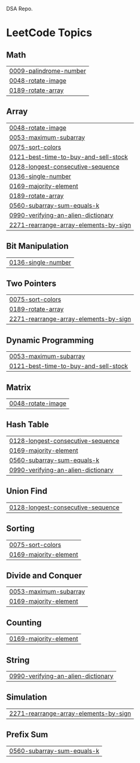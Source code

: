 DSA Repo.

<!---LeetCode Topics Start-->
# LeetCode Topics
## Math
|  |
| ------- |
| [0009-palindrome-number](https://github.com/krishnapschauhan/DSA-Python/tree/master/0009-palindrome-number) |
| [0048-rotate-image](https://github.com/krishnapschauhan/DSA-Python/tree/master/0048-rotate-image) |
| [0189-rotate-array](https://github.com/krishnapschauhan/DSA-Python/tree/master/0189-rotate-array) |
## Array
|  |
| ------- |
| [0048-rotate-image](https://github.com/krishnapschauhan/DSA-Python/tree/master/0048-rotate-image) |
| [0053-maximum-subarray](https://github.com/krishnapschauhan/DSA-Python/tree/master/0053-maximum-subarray) |
| [0075-sort-colors](https://github.com/krishnapschauhan/DSA-Python/tree/master/0075-sort-colors) |
| [0121-best-time-to-buy-and-sell-stock](https://github.com/krishnapschauhan/DSA-Python/tree/master/0121-best-time-to-buy-and-sell-stock) |
| [0128-longest-consecutive-sequence](https://github.com/krishnapschauhan/DSA-Python/tree/master/0128-longest-consecutive-sequence) |
| [0136-single-number](https://github.com/krishnapschauhan/DSA-Python/tree/master/0136-single-number) |
| [0169-majority-element](https://github.com/krishnapschauhan/DSA-Python/tree/master/0169-majority-element) |
| [0189-rotate-array](https://github.com/krishnapschauhan/DSA-Python/tree/master/0189-rotate-array) |
| [0560-subarray-sum-equals-k](https://github.com/krishnapschauhan/DSA-Python/tree/master/0560-subarray-sum-equals-k) |
| [0990-verifying-an-alien-dictionary](https://github.com/krishnapschauhan/DSA-Python/tree/master/0990-verifying-an-alien-dictionary) |
| [2271-rearrange-array-elements-by-sign](https://github.com/krishnapschauhan/DSA-Python/tree/master/2271-rearrange-array-elements-by-sign) |
## Bit Manipulation
|  |
| ------- |
| [0136-single-number](https://github.com/krishnapschauhan/DSA-Python/tree/master/0136-single-number) |
## Two Pointers
|  |
| ------- |
| [0075-sort-colors](https://github.com/krishnapschauhan/DSA-Python/tree/master/0075-sort-colors) |
| [0189-rotate-array](https://github.com/krishnapschauhan/DSA-Python/tree/master/0189-rotate-array) |
| [2271-rearrange-array-elements-by-sign](https://github.com/krishnapschauhan/DSA-Python/tree/master/2271-rearrange-array-elements-by-sign) |
## Dynamic Programming
|  |
| ------- |
| [0053-maximum-subarray](https://github.com/krishnapschauhan/DSA-Python/tree/master/0053-maximum-subarray) |
| [0121-best-time-to-buy-and-sell-stock](https://github.com/krishnapschauhan/DSA-Python/tree/master/0121-best-time-to-buy-and-sell-stock) |
## Matrix
|  |
| ------- |
| [0048-rotate-image](https://github.com/krishnapschauhan/DSA-Python/tree/master/0048-rotate-image) |
## Hash Table
|  |
| ------- |
| [0128-longest-consecutive-sequence](https://github.com/krishnapschauhan/DSA-Python/tree/master/0128-longest-consecutive-sequence) |
| [0169-majority-element](https://github.com/krishnapschauhan/DSA-Python/tree/master/0169-majority-element) |
| [0560-subarray-sum-equals-k](https://github.com/krishnapschauhan/DSA-Python/tree/master/0560-subarray-sum-equals-k) |
| [0990-verifying-an-alien-dictionary](https://github.com/krishnapschauhan/DSA-Python/tree/master/0990-verifying-an-alien-dictionary) |
## Union Find
|  |
| ------- |
| [0128-longest-consecutive-sequence](https://github.com/krishnapschauhan/DSA-Python/tree/master/0128-longest-consecutive-sequence) |
## Sorting
|  |
| ------- |
| [0075-sort-colors](https://github.com/krishnapschauhan/DSA-Python/tree/master/0075-sort-colors) |
| [0169-majority-element](https://github.com/krishnapschauhan/DSA-Python/tree/master/0169-majority-element) |
## Divide and Conquer
|  |
| ------- |
| [0053-maximum-subarray](https://github.com/krishnapschauhan/DSA-Python/tree/master/0053-maximum-subarray) |
| [0169-majority-element](https://github.com/krishnapschauhan/DSA-Python/tree/master/0169-majority-element) |
## Counting
|  |
| ------- |
| [0169-majority-element](https://github.com/krishnapschauhan/DSA-Python/tree/master/0169-majority-element) |
## String
|  |
| ------- |
| [0990-verifying-an-alien-dictionary](https://github.com/krishnapschauhan/DSA-Python/tree/master/0990-verifying-an-alien-dictionary) |
## Simulation
|  |
| ------- |
| [2271-rearrange-array-elements-by-sign](https://github.com/krishnapschauhan/DSA-Python/tree/master/2271-rearrange-array-elements-by-sign) |
## Prefix Sum
|  |
| ------- |
| [0560-subarray-sum-equals-k](https://github.com/krishnapschauhan/DSA-Python/tree/master/0560-subarray-sum-equals-k) |
<!---LeetCode Topics End-->